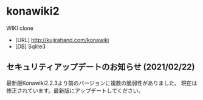konawiki2
=========

WIKI clone 

- [URL] http://kujirahand.com/konawiki
- [DB]  Sqlite3 


## セキュリティアップデートのお知らせ (2021/02/22)

最新版Konawiki2.2.3より前のバージョンに複数の脆弱性がありました。
現在は修正されています。最新版にアップデートしてください。

